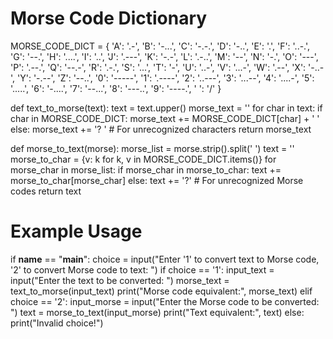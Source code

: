 # Morse Code Dictionary
MORSE_CODE_DICT = {
    'A': '.-', 'B': '-...', 'C': '-.-.', 'D': '-..', 'E': '.', 'F': '..-.', 'G': '--.',
    'H': '....', 'I': '..', 'J': '.---', 'K': '-.-', 'L': '.-..', 'M': '--', 'N': '-.',
    'O': '---', 'P': '.--.', 'Q': '--.-', 'R': '.-.', 'S': '...', 'T': '-', 'U': '..-',
    'V': '...-', 'W': '.--', 'X': '-..-', 'Y': '-.--', 'Z': '--..',
    '0': '-----', '1': '.----', '2': '..---', '3': '...--', '4': '....-', '5': '.....',
    '6': '-....', '7': '--...', '8': '---..', '9': '----.', ' ': '/'
}

def text_to_morse(text):
    text = text.upper()
    morse_text = ''
    for char in text:
        if char in MORSE_CODE_DICT:
            morse_text += MORSE_CODE_DICT[char] + ' '
        else:
            morse_text += '? '  # For unrecognized characters
    return morse_text

def morse_to_text(morse):
    morse_list = morse.strip().split(' ')
    text = ''
    morse_to_char = {v: k for k, v in MORSE_CODE_DICT.items()}
    for morse_char in morse_list:
        if morse_char in morse_to_char:
            text += morse_to_char[morse_char]
        else:
            text += '?'  # For unrecognized Morse codes
    return text

# Example Usage
if __name__ == "__main__":
    choice = input("Enter '1' to convert text to Morse code, '2' to convert Morse code to text: ")
    if choice == '1':
        input_text = input("Enter the text to be converted: ")
        morse_text = text_to_morse(input_text)
        print("Morse code equivalent:", morse_text)
    elif choice == '2':
        input_morse = input("Enter the Morse code to be converted: ")
        text = morse_to_text(input_morse)
        print("Text equivalent:", text)
    else:
        print("Invalid choice!")

